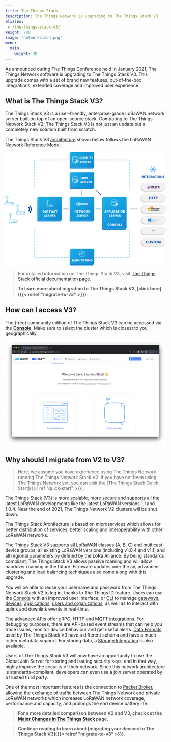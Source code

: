 ```yaml
---
title: The Things Stack
description: The Things Network is upgrading to The Things Stack V3
aliases:
 - /the-things-stack-v3/
weight: 700
image: "network/icon.png"
menu:
  main:
    weight: 20
---
```


As announced during The Things Conference held in January 2021, The Things Network software is upgrading to The Things Stack V3. This upgrade comes with a set of brand new features, out-of-the-box integrations, extended coverage and improved user experience. 

## What is The Things Stack V3?

The Things Stack V3 is a user-friendly, enterprise-grade LoRaWAN network server built on top of an open-source stack. Comparing to The Things Network Stack V2, The Things Stack V3 is not just an update but a completely new solution built from scratch. 

The Things Stack V3 <a href="https://www.thethingsindustries.com/docs/reference/components/" target="_blank">architecture</a> shown below follows the LoRaWAN Network Reference Model. 

![Network Architecture](architecture.png)

> For detailed information on The Things Stack V3, visit <a href="https://www.thethingsindustries.com/docs/" target="_blank">The Things Stack official documentation page</a>.

> **To learn more about migration to The Things Stack V3, [click here]({{< relref "migrate-to-v3" >}})**.


## How can I access V3?

The (free) community edition of The Things Stack V3 can be accessed via the <a href="https://console.cloud.thethings.network/" target="_blank">**Console**</a>. Make sure to select the cluster which is closest to you geographically.

[![The Things Network Console](TTN-V3-console.png "The Things Network Console")](https://console.cloud.thethings.network/)

## Why should I migrate from V2 to V3?

> Here, we assume you have experience using The Things Network running The Things Network Stack V2. If you have not been using The Things Network yet, you can visit the [The Things Stack Quick Start]({{< ref "quick-start" >}}).

The Things Stack (V3) is more scalable, more secure and supports all the latest LoRaWAN developments like the latest LoRaWAN versions 1.1 and 1.0.4. Near the end of 2021, The Things Network V2 clusters will be shut down. 

The Things Stack Architecture is based on microservices which allows for better distribution of services, better scaling and interoperability with other LoRaWAN networks. 

The Things Stack V3 supports all LoRaWAN classes (A, B, C) and multicast device groups, all existing LoRaWAN versions (including v1.0.4 and v1.1) and all regional parameters by defined by the LoRa Alliance. By being standards compliant, The Things Stack V3 allows passive roaming and will allow handover roaming in the future. Firmware updates over the air, advanced clustering and load balancing techniques also come along with this upgrade.

You will be able to reuse your username and password from The Things Network Stack V2 to log in, thanks to The Things ID feature. Users can use the <a href="https://www.thethingsindustries.com/docs/getting-started/console/" target="_blank">Console</a> with an improved user interface, or <a href="https://www.thethingsindustries.com/docs/getting-started/cli/" target="_blank">CLI</a> to manage <a href="https://www.thethingsindustries.com/docs/gateways/" target="_blank">gateways</a>, <a href="https://www.thethingsindustries.com/docs/devices/" target="_blank">devices</a>, <a href="https://www.thethingsindustries.com/docs/integrations/adding-applications/" target="_blank">applications</a>, <a href="https://www.thethingsindustries.com/docs/getting-started/user-management/" target="_blank">users and organizations</a>, as well as to interact with uplink and downlink events in real-time. 

The advanced APIs offer gRPC, HTTP and MQTT <a href="https://www.thethingsindustries.com/docs/integrations/" target="_blank">integrations</a>. For debugging purposes, there are API-based event streams that can help you trace issues, monitor device behaviour and get useful alerts. <a href="https://www.thethingsindustries.com/docs/reference/data-formats/" target="_blank">Data Formats</a> used by The Things Stack V3 have a different schema and have a much richer metadata support. For storing data, a <a href="https://www.thethingsindustries.com/docs/integrations/storage/" target="_blank">Storage Integration</a> is also available.

Users of The Things Stack V3 will now have an opportunity to use the Global Join Server for storing and issuing security keys, and in that way, highly improve the security of their network. Since this network architecture is standards-compliant, developers can even use a join server operated by a trusted third party.

One of the most important features is the connection to <a href="https://www.thethingsindustries.com/docs/reference/peering/" target="_blank">Packet Broker</a>, allowing the exchange of traffic between The Things Network and private LoRaWAN networks which increases LoRaWAN network coverage, performance and capacity, and prolongs the end device battery life. 

> **For a more detailed comparison between V2 and V3, check out the <a href="https://www.thethingsindustries.com/docs/getting-started/migrating/major-changes/" target="_blank">Major Changes in The Things Stack</a> page.**

> **Continue reading to learn about [migrating your devices to The Things Stack V3]({{< relref "migrate-to-v3" >}})**.

